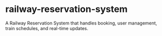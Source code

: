 # railway-reservation-system
A Railway Reservation System that handles booking, user management, train schedules, and real-time updates.
